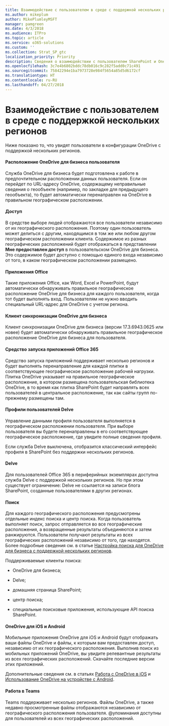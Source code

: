 ```yaml
---
title: Взаимодействие с пользователем в среде с поддержкой нескольких регионов
ms.author: mikeplum
author: MikePlumleyMSFT
manager: pamgreen
ms.date: 4/3/2018
ms.audience: ITPro
ms.topic: article
ms.service: o365-solutions
ms.custom: ''
ms.collection: Strat_SP_gtc
localization_priority: Priority
description: Сведения о взаимодействии с пользователем SharePoint и OneDrive в среде с поддержкой нескольких регионов.
ms.openlocfilehash: 3c7e4b6802bddc78db016c9c282f5add0c71c491
ms.sourcegitcommit: 75842294e1ba7973728e984f5654a85d5d6172cf
ms.translationtype: HT
ms.contentlocale: ru-RU
ms.lasthandoff: 04/27/2018
---
```

# <a name="user-experience-in-a-multi-geo-environment"></a>Взаимодействие с пользователем в среде с поддержкой нескольких регионов

Ниже показано то, что увидят пользователи в конфигурации OneDrive с поддержкой нескольких регионов.

#### <a name="users-onedrive-for-business-location"></a>Расположение OneDrive для бизнеса пользователя

Служба OneDrive для бизнеса будет подготовлена к работе в предпочтительном расположении данных пользователя. Если он перейдет по URL-адресу OneDrive, содержащему неправильные сведения о геообъекте (например, по закладке для предыдущего геообъекта), то будет автоматически перенаправлен на OneDrive в правильном географическом расположении.

#### <a name="sharing"></a>Доступ

В средстве выборе людей отображаются все пользователи независимо от их географического расположения. Поэтому один пользователь может делиться с другим, находящимся в том же или любом другом географическом расположении клиента. Содержимое из разных географических расположений будет отображаться в представлении **Мне предоставлен доступ** в пользовательском OneDrive для бизнеса. Это содержимое будет доступно с помощью единого входа независимо от того, в каком географическом расположении размещено.

#### <a name="office-applications"></a>Приложения Office

Такие приложения Office, как Word, Excel и PowerPoint, будут автоматически обнаруживать правильное географическое расположение OneDrive для бизнеса для каждого пользователя, когда тот будет выполнять вход. Пользователям не нужно вводить специальный URL-адрес для OneDrive с учетом региона.

#### <a name="onedrive-for-business-sync-client"></a>Клиент синхронизации OneDrive для бизнеса

Клиент синхронизации OneDrive для бизнеса (версии 17.3.6943.0625 или новее) будет автоматически обнаруживать правильное географическое расположение OneDrive для бизнеса для пользователя.

#### <a name="office-365-app-launcher"></a>Средство запуска приложений Office 365

Средство запуска приложений поддерживает несколько регионов и будет выполнять перенаправление для каждой плитки в соответствующее географическое расположение рабочей нагрузки. Плитка OneDrive указывает на правильное географическое расположение, в котором размещена пользовательская библиотека OneDrive, в то время как плитка SharePoint будет направлять всех пользователей в центральное расположение, так как сайты групп по-прежнему размещены там.

#### <a name="delve-user-profiles"></a>Профили пользователей Delve

Управление данными профиля пользователя выполняется в географическом расположении пользователя. При выборе пользователя вы будете перенаправлены в его соответствующее географическое расположение, где увидите полные сведения профиля.

Если служба Delve выключена, отобразится классический интерфейс профиля в SharePoint без поддержки нескольких регионов.

#### <a name="delve"></a>Delve

Для пользователей Office 365 в периферийных экземплярах доступна служба Delve с поддержкой нескольких регионов. Но при этом существует ограничение: Delve не ссылается на записи блога SharePoint, созданные пользователями в других регионах.

#### <a name="search"></a>Поиск

Для каждого географического расположения предусмотрены отдельные индекс поиска и центр поиска. Когда пользователь выполняет поиск, запрос отправляется во все географические расположения, а возвращенные результаты объединяются и затем ранжируются. Пользователи получают результаты из всех географических расположений независимо от того, где находятся. Более подробные сведения см. в статье [Настройка поиска для OneDrive для бизнеса с поддержкой нескольких регионов](configure-search-for-multi-geo.md).

Поддерживаемые клиенты поиска:

-   OneDrive для бизнеса;

-   Delve;

-   домашняя страница SharePoint;

-   центр поиска;

-   специальные поисковые приложения, использующие API поиска SharePoint.

#### <a name="onedrive-ios-and-android"></a>OneDrive для iOS и Android 

Мобильные приложения OneDrive для iOS и Android будут отображать ваши файлы OneDrive и файлы, к которым вам предоставлен доступ, независимо от их географического расположения. Выполнив поиск из мобильных приложений OneDrive, вы увидите релевантные результаты из всех географических расположений. Скачайте последние версии этих приложений.

Дополнительные сведения см. в статьях [Работа с OneDrive в iOS](https://support.office.com/article/08d5c5b2-ccc6-40eb-a244-fe3597a3c247) и [Использование OneDrive на устройстве с Android](https://support.office.com/article/eee1d31c-792d-41d4-8132-f9621b39eb36).

#### <a name="teams-experience"></a>Работа в Teams

Teams поддерживает несколько регионов. Файлы OneDrive, а также недавно просмотренные файлы отображаются независимо от географического расположения пользователя. @упоминания доступны для пользователей из всех географических расположений.
